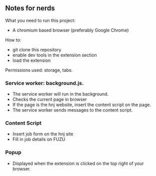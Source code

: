 ## Notes for nerds

What you need to run this project:

- A chromium based browser (preferably Google Chrome)

How to:
- git clone this repository
- enable dev tools in the extension section
- load the extension
  
Permissions used: storage, tabs. 
  
### Service worker: background.js.
- The service worker will run in the background. 
- Checks the current page in browser
- If the page is the hnj website, insert the content script on the page. 
- The service worker sends messages to the content script. 
  
### Content Script
- Insert job form on the hnj site
- Fill in job details on FUZU
  
### Popup
- Displayed when the extension is clicked on the top right of your browser. 
